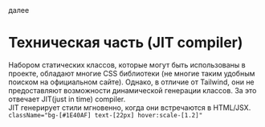 <div>
далее
<a href="08.md">
</a>
</div>

<h1>Техническая часть (JIT compiler)</h1>

<div>
Набором статических классов, которые могут быть использованы в проекте, обладают многие CSS библиотеки (не многие таким удобным поиском на официальном сайте). Однако, в отличие от Tailwind, они не предоставляют возможности динамической генерации классов. За это  отвечает JIT(just in time) compiler.
</div>

<div>
JIT генерирует стили мгновенно, когда они встречаются в HTML/JSX.
</div>

<div>
<code>className="bg-[#1E40AF] text-[22px] hover:scale-[1.2]"</code>
</div>
